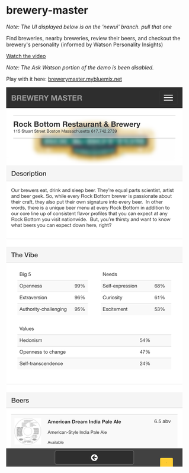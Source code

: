 # brewery-master

*Note: The UI displayed below is on the 'newui' branch. pull that one*

Find breweries, nearby breweries, review their beers, and checkout the brewery's personality (informed by Watson Personality Insights)

[Watch the video](https://www.youtube.com/watch?v=oUfbQux6Kqk)

*Note: The Ask Watson portion of the demo is been disabled.*

Play with it here: [brewerymaster.mybluemix.net](brewerymaster.mybluemix.net)


![](https://github.com/cdimascio/brewery-master/blob/newui/assets/brewery-master.png?raw=true)

